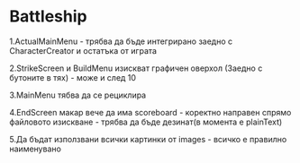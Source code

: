 # Battleship
1.ActualMainMenu - трябва да бъде интегрирано заедно с CharacterCreator и остатъка от играта

2.StrikeScreen и BuildMenu изискват графичен оверхол (Заедно с бутоните в тях) - може и след 10 

3.MainMenu тябва да се рециклира

4.EndScreen макар вече да има scoreboard - коректно направен спрямо файловото изискване - трябва да бъде дезинат(в момента е plainText)

5.Да бъдат използвани всички картинки от images - всичко е правилно наименувано
